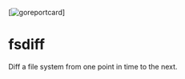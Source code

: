 [![goreportcard](https://goreportcard.com/badge/github.com/briansorahan/fsdiff)]

# fsdiff

Diff a file system from one point in time to the next.
